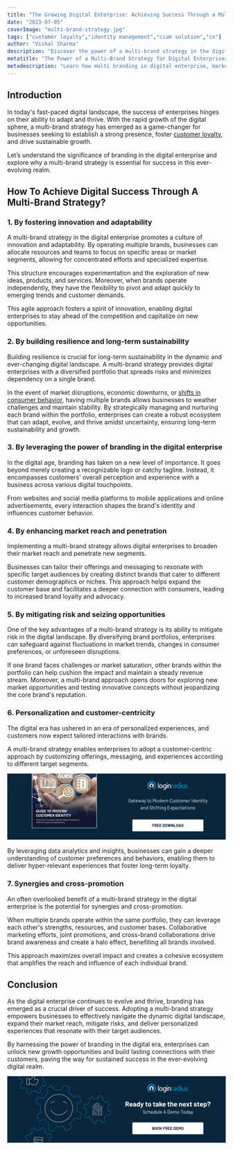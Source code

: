 ```yaml
---
title: "The Growing Digital Enterprise: Achieving Success Through a Multi-Brand Strategy"
date: "2023-07-05"
coverImage: "multi-brand-strategy.jpg"
tags: ["customer loyalty","identity management","ciam solution","cx"]
author: "Vishal Sharma"
description: "Discover the power of a multi-brand strategy in the digital enterprise. From branding to market expansion and risk mitigation, this blog unveils the key elements that lead to success in the ever-changing digital landscape. Harness the potential of multiple brands to drive growth and deliver personalized experiences that resonate with your target audience."
metatitle: "The Power of a Multi-Brand Strategy for Digital Enterprises"
metadescription: "Learn how multi branding in digital enterprise, market expansion, risk mitigation, and personalization drive growth in the evolving digital landscape."
---
```

## Introduction

In today's fast-paced digital landscape, the success of enterprises hinges on their ability to adapt and thrive. With the rapid growth of the digital sphere, a multi-brand strategy has emerged as a game-changer for businesses seeking to establish a strong presence, foster [customer loyalty](https://www.loginradius.com/blog/growth/ciam-improves-customer-trust-and-loyalty/), and drive sustainable growth. 

Let’s understand the significance of branding in the digital enterprise and explore why a multi-brand strategy is essential for success in this ever-evolving realm.

## How To Achieve Digital Success Through A Multi-Brand Strategy?

### 1. By fostering innovation and adaptability

A multi-brand strategy in the digital enterprise promotes a culture of innovation and adaptability. By operating multiple brands, businesses can allocate resources and teams to focus on specific areas or market segments, allowing for concentrated efforts and specialized expertise. 

This structure encourages experimentation and the exploration of new ideas, products, and services. Moreover, when brands operate independently, they have the flexibility to pivot and adapt quickly to emerging trends and customer demands. 

This agile approach fosters a spirit of innovation, enabling digital enterprises to stay ahead of the competition and capitalize on new opportunities.

### 2. By building resilience and long-term sustainability

Building resilience is crucial for long-term sustainability in the dynamic and ever-changing digital landscape. A multi-brand strategy provides digital enterprises with a diversified portfolio that spreads risks and minimizes dependency on a single brand. 

In the event of market disruptions, economic downturns, or [shifts in consumer behavior](https://www.loginradius.com/resource/consumer-digital-identity-trend-report-2023), having multiple brands allows businesses to weather challenges and maintain stability. By strategically managing and nurturing each brand within the portfolio, enterprises can create a robust ecosystem that can adapt, evolve, and thrive amidst uncertainty, ensuring long-term sustainability and growth.

### 3. By leveraging the power of branding in the digital enterprise

In the digital age, branding has taken on a new level of importance. It goes beyond merely creating a recognizable logo or catchy tagline. Instead, it encompasses customers' overall perception and experience with a business across various digital touchpoints. 

From websites and social media platforms to mobile applications and online advertisements, every interaction shapes the brand's identity and influences customer behavior.

### 4. By enhancing market reach and penetration

Implementing a multi-brand strategy allows digital enterprises to broaden their market reach and penetrate new segments. 

Businesses can tailor their offerings and messaging to resonate with specific target audiences by creating distinct brands that cater to different customer demographics or niches. This approach helps expand the customer base and facilitates a deeper connection with consumers, leading to increased brand loyalty and advocacy.

### 5. By mitigating risk and seizing opportunities

One of the key advantages of a multi-brand strategy is its ability to mitigate risk in the digital landscape. By diversifying brand portfolios, enterprises can safeguard against fluctuations in market trends, changes in consumer preferences, or unforeseen disruptions. 

If one brand faces challenges or market saturation, other brands within the portfolio can help cushion the impact and maintain a steady revenue stream. Moreover, a multi-brand approach opens doors for exploring new market opportunities and testing innovative concepts without jeopardizing the core brand's reputation.

### 6. Personalization and customer-centricity

The digital era has ushered in an era of personalized experiences, and customers now expect tailored interactions with brands. 

A multi-brand strategy enables enterprises to adopt a customer-centric approach by customizing offerings, messaging, and experiences according to different target segments. 

[![EB-GD-to-mod-cust-id](EB-GD-to-mod-cust-id.png)](https://www.loginradius.com/resource/guide-to-modern-customer-identity/)

By leveraging data analytics and insights, businesses can gain a deeper understanding of customer preferences and behaviors, enabling them to deliver hyper-relevant experiences that foster long-term loyalty.

### 7. Synergies and cross-promotion

An often overlooked benefit of a multi-brand strategy in the digital enterprise is the potential for synergies and cross-promotion. 

When multiple brands operate within the same portfolio, they can leverage each other's strengths, resources, and customer bases. Collaborative marketing efforts, joint promotions, and cross-brand collaborations drive brand awareness and create a halo effect, benefiting all brands involved. 

This approach maximizes overall impact and creates a cohesive ecosystem that amplifies the reach and influence of each individual brand.

## Conclusion

As the digital enterprise continues to evolve and thrive, branding has emerged as a crucial driver of success. Adopting a multi-brand strategy empowers businesses to effectively navigate the dynamic digital landscape, expand their market reach, mitigate risks, and deliver personalized experiences that resonate with their target audiences. 

By harnessing the power of branding in the digital era, enterprises can unlock new growth opportunities and build lasting connections with their customers, paving the way for sustained success in the ever-evolving digital realm.

[![book-a-demo-loginradius](../../assets/book-a-demo-loginradius.png)](https://www.loginradius.com/book-a-demo/)
